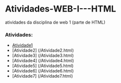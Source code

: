 # Atividades-WEB-I---HTML
atividades da disciplina de web 1 (parte de HTML)

### Atividades:

- [Atividade1](/main/Atividade1.html)
- [Atividade2]  (/Atividade2.html)
- [Atividade3]  (/Atividade3.html)
- [Atividade4]  (/Atividade4.html)
- [Atividade5]  (/Atividade5.html)
- [Atividade6]  (/Atividade6.html)
- [Atividade7]  (/Atividade7.html)
